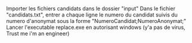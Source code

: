 Importer les fichiers candidats dans le dossier "input"
Dans le fichier "candidats.txt", entrer a chaque ligne le numero du candidat suivis du numero d'anonymat sous la forme "NumeroCandidat;NumeroAnonymat;"
Lancer l'executable replace.exe en autorisant windows (y'a pas de virus, Trust me i'm an engineer)
